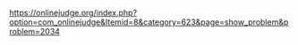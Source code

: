 https://onlinejudge.org/index.php?option=com_onlinejudge&Itemid=8&category=623&page=show_problem&problem=2034